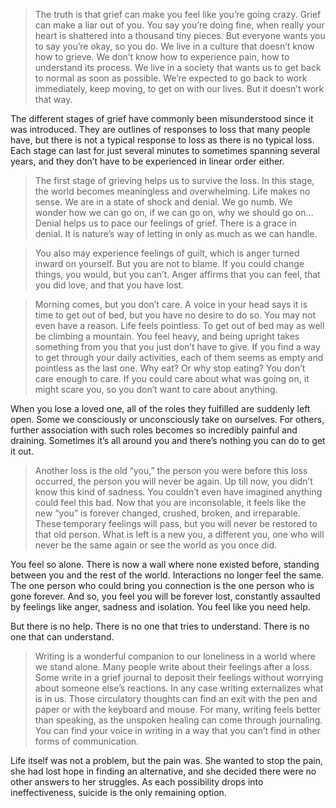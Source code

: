 > The truth is that grief can make you feel like you’re going crazy. Grief can make a liar out of you. You say you’re doing fine, when really your heart is shattered into a thousand tiny pieces. But everyone wants you to say you’re okay, so you do. We live in a culture that doesn’t know how to grieve. We don’t know how to experience pain, how to understand its process. We live in a society that wants us to get back to normal as soon as possible. We’re expected to go back to work immediately, keep moving, to get on with our lives. But it doesn’t work that way.

The different stages of grief have commonly been misunderstood since it was introduced. They are outlines of responses to loss that many people have, but there is not a typical response to loss as there is no typical loss. Each stage can last for just several minutes to sometimes spanning several years, and they don’t have to be experienced in linear order either.

> The first stage of grieving helps us to survive the loss. In this stage, the world becomes meaningless and overwhelming. Life makes no sense. We are in a state of shock and denial. We go numb. We wonder how we can go on, if we can go on, why we should go on… Denial helps us to pace our feelings of grief. There is a grace in denial. It is nature’s way of letting in only as much as we can handle.

> You also may experience feelings of guilt, which is anger turned inward on yourself. But you are not to blame. If you could change things, you would, but you can’t. Anger affirms that you can feel, that you did love, and that you have lost.

> Morning comes, but you don’t care. A voice in your head says it is time to get out of bed, but you have no desire to do so. You may not even have a reason. Life feels pointless. To get out of bed may as well be climbing a mountain. You feel heavy, and being upright takes something from you that you just don’t have to give. If you find a way to get through your daily activities, each of them seems as empty and pointless as the last one. Why eat? Or why stop eating? You don’t care enough to care. If you could care about what was going on, it might scare you, so you don’t want to care about anything.

When you lose a loved one, all of the roles they fulfilled are suddenly left open. Some we consciously or unconsciously take on ourselves. For others, further association with such roles becomes so incredibly painful and draining. Sometimes it’s all around you and there’s nothing you can do to get it out.

> Another loss is the old “you,” the person you were before this loss occurred, the person you will never be again. Up till now, you didn’t know this kind of sadness. You couldn’t even have imagined anything could feel this bad. Now that you are inconsolable, it feels like the new “you” is forever changed, crushed, broken, and irreparable. These temporary feelings will pass, but you will never be restored to that old person. What is left is a new you, a different you, one who will never be the same again or see the world as you once did.

You feel so alone. There is now a wall where none existed before, standing between you and the rest of the world. Interactions no longer feel the same. The one person who could bring you connection is the one person who is gone forever. And so, you feel you will be forever lost, constantly assaulted by feelings like anger, sadness and isolation. You feel like you need help.

But there is no help. There is no one that tries to understand. There is no one that can understand.

> Writing is a wonderful companion to our loneliness in a world where we stand alone. Many people write about their feelings after a loss. Some write in a grief journal to deposit their feelings without worrying about someone else’s reactions. In any case writing externalizes what is in us. Those circulatory thoughts can find an exit with the pen and paper or with the keyboard and mouse. For many, writing feels better than speaking, as the unspoken healing can come through journaling. You can find your voice in writing in a way that you can’t find in other forms of communication.

Life itself was not a problem, but the pain was. She wanted to stop the pain, she had lost hope in finding an alternative, and she decided there were no other answers to her struggles. As each possibility drops into ineffectiveness, suicide is the only remaining option.



